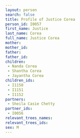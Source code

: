 ```yaml
---
layout: person
search: false
title: Profile of Justice Corea
person_id: I0057
first_name: Justice
last_name: Corea
full_name: Justice Corea
mother: 
mother_id: 
father: 
father_id: 
children:
 - Nanda Corea
 - Shantha Corea
 - Jayantha Corea
children_ids:
 - I1150
 - I1151
 - I1152
partners:
 - Sheila Casie Chetty
partner_ids:
 - I0056
relevant_trees_names:
relevant_trees_ids:
sex: M
---
```


